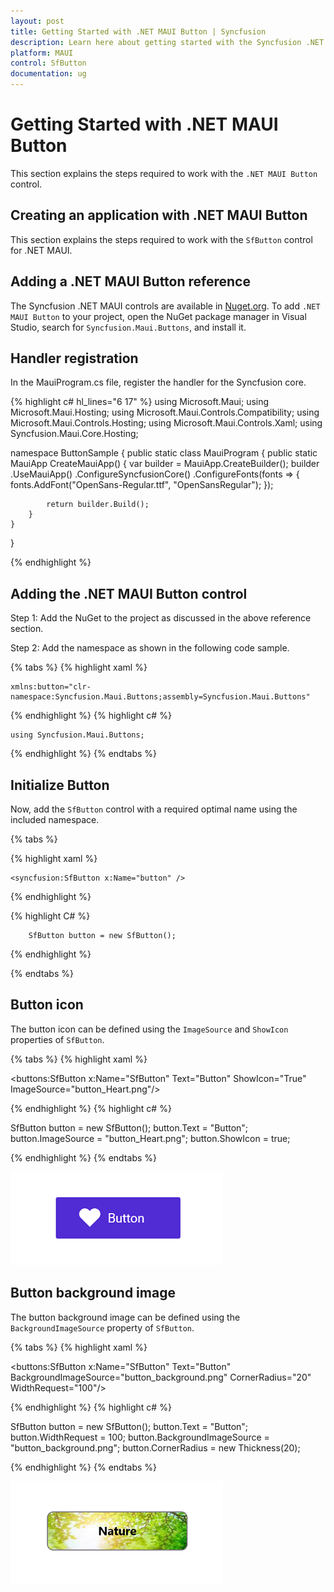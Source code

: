 ```yaml
---
layout: post
title: Getting Started with .NET MAUI Button | Syncfusion
description: Learn here about getting started with the Syncfusion .NET MAUI Button (SfButton) control, its elements and more.
platform: MAUI
control: SfButton
documentation: ug
---
```


# Getting Started with .NET MAUI Button

This section explains the steps required to work with the `.NET MAUI Button` control.

## Creating an application with .NET MAUI Button

This section explains the steps required to work with the `SfButton` control for .NET MAUI.

## Adding a .NET MAUI Button reference

The Syncfusion .NET MAUI controls are available in [Nuget.org](https://www.nuget.org/). To add `.NET MAUI Button` to your project, open the NuGet package manager in Visual Studio, search for `Syncfusion.Maui.Buttons`, and install it.

## Handler registration 

In the MauiProgram.cs file, register the handler for the Syncfusion core.

{% highlight c# hl_lines="6 17" %}
using Microsoft.Maui;
using Microsoft.Maui.Hosting;
using Microsoft.Maui.Controls.Compatibility;
using Microsoft.Maui.Controls.Hosting;
using Microsoft.Maui.Controls.Xaml;
using Syncfusion.Maui.Core.Hosting;

namespace ButtonSample
{
    public static class MauiProgram
    {
        public static MauiApp CreateMauiApp()
        {
            var builder = MauiApp.CreateBuilder();
            builder
            .UseMauiApp<App>()
            .ConfigureSyncfusionCore()
            .ConfigureFonts(fonts =>
            {
                fonts.AddFont("OpenSans-Regular.ttf", "OpenSansRegular");
            });

            return builder.Build();
        }      
    }
}   

{% endhighlight %} 

## Adding the .NET MAUI Button control

Step 1: Add the NuGet to the project as discussed in the above reference section. 

Step 2: Add the namespace as shown in the following code sample.

{% tabs %}
{% highlight xaml %}

	xmlns:button="clr-namespace:Syncfusion.Maui.Buttons;assembly=Syncfusion.Maui.Buttons"

{% endhighlight %}
{% highlight c# %}

	using Syncfusion.Maui.Buttons;

{% endhighlight %}
{% endtabs %}

## Initialize Button

Now, add the `SfButton` control with a required optimal name using the included namespace.

{% tabs %}

{% highlight xaml %}

	<syncfusion:SfButton x:Name="button" />
	
{% endhighlight %}

{% highlight C# %}

        SfButton button = new SfButton();

{% endhighlight %}

{% endtabs %}

## Button icon

The button icon can be defined using the `ImageSource` and `ShowIcon` properties of `SfButton`.

{% tabs %}
{% highlight xaml %}

<buttons:SfButton x:Name="SfButton" Text="Button" ShowIcon="True" ImageSource="button_Heart.png"/>

{% endhighlight %}
{% highlight c# %}

SfButton button = new SfButton();
button.Text = "Button";
button.ImageSource = "button_Heart.png";
button.ShowIcon = true;

{% endhighlight %}
{% endtabs %}

![SfButton with button icon](images/getting-started/ButtonWithIcon.png)

## Button background image

The button background image can be defined using the `BackgroundImageSource` property of `SfButton`.

{% tabs %}
{% highlight xaml %}

<buttons:SfButton x:Name="SfButton" Text="Button" BackgroundImageSource="button_background.png" CornerRadius="20" WidthRequest="100"/>

{% endhighlight %}
{% highlight c# %}

SfButton button = new SfButton();
button.Text = "Button";
button.WidthRequest = 100;
button.BackgroundImageSource = "button_background.png";
button.CornerRadius = new Thickness(20);

{% endhighlight %}
{% endtabs %}

![Button with background image](images/getting-started/ButtonWithBackgroundImage.png)
